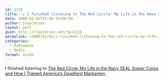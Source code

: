```yaml
---
id: 1119
title: '★ I finished listening to The Red Circle: My Life in the Navy SEAL Sniper Corps and How I Trained America&#8217;s Deadliest Marksmen'
date: 2000-01-01T15:56:31+00:00
author: claycarson
layout: post
guid: http://claycarson.net/?p=1119
permalink: /2000/01/01/i-finished-listening-to-the-red-circle-my-life-in-the-navy-seal-sniper-corps-and-how-i-trained-americas-deadliest-marksmen/
categories:
  - Audiobook
  - Media
format: aside
---
```

I finished listening to [The Red Circle: My Life in the Navy SEAL Sniper Corps and How I Trained America&#8217;s Deadliest Marksmen](http://amazon.com/exec/obidos/ASIN/031260422X/claycarson0c-20).